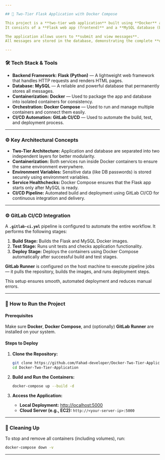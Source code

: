 ```yaml
---

## 🚀 Two-Tier Flask Application with Docker Compose

This project is a **two-tier web application** built using **Docker** and **Docker Compose**.
It consists of a **Flask web app (frontend)** and a **MySQL database (backend)**, each running in separate containers.

The application allows users to **submit and view messages**.
All messages are stored in the database, demonstrating the complete **data flow** of the project.

---
```


### 🛠️ Tech Stack & Tools

* **Backend Framework:** **Flask (Python)** — A lightweight web framework that handles HTTP requests and renders HTML pages.
* **Database:** **MySQL** — A reliable and powerful database that permanently stores all messages.
* **Containerization:** **Docker** — Used to package the app and database into isolated containers for consistency.
* **Orchestration:** **Docker Compose** — Used to run and manage multiple containers and connect them easily.
* **CI/CD Automation:** **GitLab CI/CD** — Used to automate the build, test, and deployment process.

---

### ⚙️ Key Architectural Concepts

* **Two-Tier Architecture:** Application and database are separated into two independent layers for better modularity.
* **Containerization:** Both services run inside Docker containers to ensure the same environment everywhere.
* **Environment Variables:** Sensitive data (like DB passwords) is stored securely using environment variables.
* **Service Healthchecks:** Docker Compose ensures that the Flask app starts only after MySQL is ready.
* **CI/CD Pipeline:** Automated build and deployment using GitLab CI/CD for continuous integration and delivery.

---

### ⚙️ GitLab CI/CD Integration

A **`.gitlab-ci.yml`** pipeline is configured to automate the entire workflow.
It performs the following stages:

1. **Build Stage:** Builds the Flask and MySQL Docker images.
2. **Test Stage:** Runs unit tests and checks application functionality.
3. **Deploy Stage:** Deploys the containers using Docker Compose automatically after successful build and test stages.

**GitLab Runner** is configured on the host machine to execute pipeline jobs — it pulls the repository, builds the images, and runs deployment steps.

This setup ensures smooth, automated deployment and reduces manual errors.

---

### 🚀 How to Run the Project

#### **Prerequisites**

Make sure **Docker**, **Docker Compose**, and (optionally) **GitLab Runner** are installed on your system.

#### **Steps to Deploy**

1. **Clone the Repository:**

   ```bash
   git clone https://github.com/Fahad-developer/Docker-Two-Tier-Application.git
   cd Docker-Two-Tier-Application
   ```

2. **Build and Run the Containers:**

   ```bash
   docker-compose up --build -d
   ```

3. **Access the Application:**

   * **Local Deployment:** [http://localhost:5000](http://localhost:5000)
   * **Cloud Server (e.g., EC2):** `http://<your-server-ip>:5000`

---

### 🧹 Cleaning Up

To stop and remove all containers (including volumes), run:

```bash
docker-compose down -v
```

---
